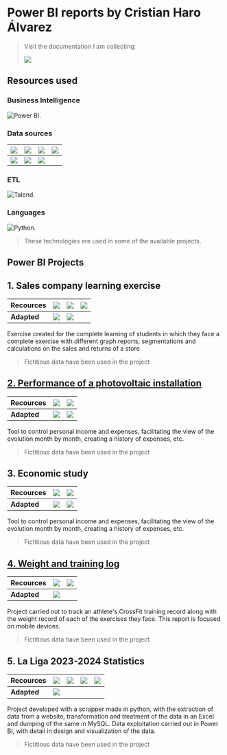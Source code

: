 # Power BI reports by Cristian Haro Álvarez
>Visit the documentation I am collecting:<p style="display: flex;"><a href="https://www.notion.so/Power-BI-122bba40644180dfae21d7f9de4df6c3?pvs=4" target="_blank"><img  src="https://img.shields.io/badge/Notion-000000?style=for-the-badge&logo=notion&logoColor=white"></a></p>

## Resources used
### Business Intelligence
![Power BI.](https://img.shields.io/badge/PowerBI-F2C811?style=for-the-badge&logo=Power%20BI&logoColor=white "Power BI.")
### Data sources
| <img style="display: flex; align-items: center; justify-content: center;" src="https://img.shields.io/badge/PostgreSQL-316192?style=for-the-badge&logo=postgresql&logoColor=white"> | <img style="display: flex; align-items: center; justify-content: center;" src="https://img.shields.io/badge/Google%20Sheets-34A853?style=for-the-badge&logo=google-sheets&logoColor=white"> | <img style="display: flex; align-items: center; justify-content: center;" src="https://img.shields.io/badge/MariaDB-003545?style=for-the-badge&logo=mariadb&logoColor=white"> | <img style="display: flex; align-items: center; justify-content: center;" src="https://img.shields.io/badge/Oracle-F80000?style=for-the-badge&logo=Oracle&logoColor=white"> |
|:---:|:---:|:---:|:---:|
| <img style="display: flex; align-items: center; justify-content: center;" src="https://img.shields.io/badge/Microsoft_Excel-217346?style=for-the-badge&logo=microsoft-excel&logoColor=white"> | <img style="display: flex; align-items: center; justify-content: center;" src="https://img.shields.io/badge/Microsoft_SQL_Server-CC2927?style=for-the-badge&logo=microsoft-sql-server&logoColor=white"> | <img style="display: flex; align-items: center; justify-content: center;" src="https://img.shields.io/badge/MySQL-005C84?style=for-the-badge&logo=mysql&logoColor=white"> ||

### ETL
![Talend.](https://img.shields.io/badge/Talend-FF6D70?style=for-the-badge&logo=Talend&logoColor=white "Talend.")
### Languages
![Python.](https://img.shields.io/badge/Python-FFD43B?style=for-the-badge&logo=python&logoColor=blue "Python.")
> These technologies are used in some of the available projects.

## Power BI Projects
## 1. Sales company learning exercise
| **Recources** | <img style="display: flex; align-items: center; justify-content: center;" src="https://img.shields.io/badge/PowerBI-F2C811?style=for-the-badge&logo=Power%20BI&logoColor=white"> |  <img style="display: flex; align-items: center; justify-content: center;" src="https://img.shields.io/badge/PostgreSQL-316192?style=for-the-badge&logo=postgresql&logoColor=white">|<img style="display: flex; align-items: center; justify-content: center;" src="https://img.shields.io/badge/MySQL-005C84?style=for-the-badge&logo=mysql&logoColor=white"> | 
|---------------|:---:|:---:|---|
| **Adapted**   |<img style="display: flex; align-items: center; justify-content: center;" src="https://img.shields.io/badge/Desktop-00BFFF?style=for-the-badge&logo=desktop&logoColor=white"> | <img style="display: flex; align-items: center; justify-content: center;" src="https://img.shields.io/badge/Mobile-32CD32?style=for-the-badge&logo=mobile&logoColor=white"> |   |   |

Exercise created for the complete learning of students in which they face a complete exercise with different graph reports, segmentations and calculations on the sales and returns of a store

> Fictitious data have been used in the project

## [ 2. Performance of a photovoltaic installation](https://github.com/cristiancha/Performance-of-a-photovoltaic-installation)
| **Recources** | <img style="display: flex; align-items: center; justify-content: center;" src="https://img.shields.io/badge/PowerBI-F2C811?style=for-the-badge&logo=Power%20BI&logoColor=white"> |  <img style="display: flex; align-items: center; justify-content: center;" src="https://img.shields.io/badge/Microsoft_Excel-217346?style=for-the-badge&logo=microsoft-excel&logoColor=white">|
|---------------|:---:|:---:|
| **Adapted**   |<img style="display: flex; align-items: center; justify-content: center;" src="https://img.shields.io/badge/Desktop-00BFFF?style=for-the-badge&logo=desktop&logoColor=white"> | <img style="display: flex; align-items: center; justify-content: center;" src="https://img.shields.io/badge/Mobile-32CD32?style=for-the-badge&logo=mobile&logoColor=white"> |

Tool to control personal income and expenses, facilitating the view of the evolution month by month, creating a history of expenses, etc.

> Fictitious data have been used in the project


## 3. Economic study
| **Recources** | <img style="display: flex; align-items: center; justify-content: center;" src="https://img.shields.io/badge/PowerBI-F2C811?style=for-the-badge&logo=Power%20BI&logoColor=white"> |  <img style="display: flex; align-items: center; justify-content: center;" src="https://img.shields.io/badge/Google%20Sheets-34A853?style=for-the-badge&logo=google-sheets&logoColor=white">|
|---------------|:---:|:---:|
| **Adapted**   |<img style="display: flex; align-items: center; justify-content: center;" src="https://img.shields.io/badge/Desktop-00BFFF?style=for-the-badge&logo=desktop&logoColor=white"> | <img style="display: flex; align-items: center; justify-content: center;" src="https://img.shields.io/badge/Mobile-32CD32?style=for-the-badge&logo=mobile&logoColor=white"> |

Tool to control personal income and expenses, facilitating the view of the evolution month by month, creating a history of expenses, etc.

> Fictitious data have been used in the project

## [ 4. Weight and training log](https://github.com/cristiancha/Weight-and-training-log/tree/main)
| **Recources** | <img style="display: flex; align-items: center; justify-content: center;" src="https://img.shields.io/badge/PowerBI-F2C811?style=for-the-badge&logo=Power%20BI&logoColor=white"> |  <img style="display: flex; align-items: center; justify-content: center;" src="https://img.shields.io/badge/Google%20Sheets-34A853?style=for-the-badge&logo=google-sheets&logoColor=white">|
|---------------|:---:|:---:
| **Adapted**   |<img style="display: flex; align-items: center; justify-content: center;" src="https://img.shields.io/badge/Mobile-32CD32?style=for-the-badge&logo=mobile&logoColor=white">|  |   |   |

Project carried out to track an athlete's CrossFit training record along with the weight record of each of the exercises they face. This report is focused on mobile devices.

> Fictitious data have been used in the project

## 5. La Liga 2023-2024 Statistics
| **Recources** | <img style="display: flex; align-items: center; justify-content: center;" src="https://img.shields.io/badge/PowerBI-F2C811?style=for-the-badge&logo=Power%20BI&logoColor=white"> |  <img style="display: flex; align-items: center; justify-content: center;" src="https://img.shields.io/badge/Python-FFD43B?style=for-the-badge&logo=python&logoColor=blue">|<img style="display: flex; align-items: center; justify-content: center;" src="https://img.shields.io/badge/MySQL-005C84?style=for-the-badge&logo=mysql&logoColor=white"> | <img style="display: flex; align-items: center; justify-content: center;" src="https://img.shields.io/badge/Talend-FF6D70?style=for-the-badge&logo=Talend&logoColor=white">  |
|---------------|:---:|:---:|---|---|
| **Adapted**   |<img style="display: flex; align-items: center; justify-content: center;" src="https://img.shields.io/badge/Mobile-32CD32?style=for-the-badge&logo=mobile&logoColor=white">|  |   |   |

Project developed with a scrapper made in python, with the extraction of data from a website, transformation and treatment of the data in an Excel and dumping of the same in MySQL. Data exploitation carried out in Power BI, with detail in design and visualization of the data.

> Fictitious data have been used in the project
